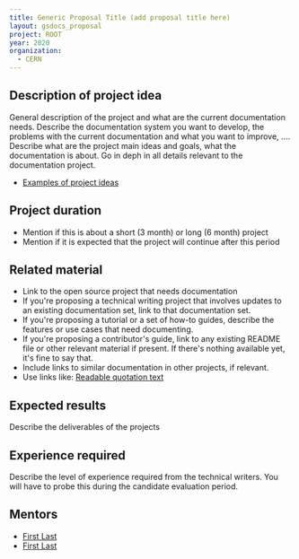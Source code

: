 ```yaml
---
title: Generic Proposal Title (add proposal title here)
layout: gsdocs_proposal
project: ROOT
year: 2020
organization:
  - CERN
---
```


## Description of project idea

General description of the project and what are the current documentation needs. Describe the documentation system you want to develop, the problems with the current documentation and what you want to improve, .... Describe what are the project main ideas and goals, what the documentation is about. Go in deph in all details relevant to the documentation project.

 * [Examples of project ideas](https://developers.google.com/season-of-docs/docs/project-ideas#example_projects)

## Project duration
 * Mention if this is about a short (3 month) or long (6 month) project
 * Mention if it is expected that the project will continue after this period

## Related material
  * Link to the open source project that needs documentation
  * If you're proposing a technical writing project that involves updates to an existing documentation set, link to that documentation set.
  * If you're proposing a tutorial or a set of how-to guides, describe the features or use cases that need documenting.
  * If you're proposing a contributor's guide, link to any existing README file or other relevant material if present. If there's nothing available yet, it's fine to say that.
  * Include links to similar documentation in other projects, if relevant.
  * Use links like: [Readable quotation text](proposal_ROOTgeneric.html)

## Expected results
Describe the deliverables of the projects 

## Experience required
Describe the level of experience required from the technical writers. You will have to probe this during the candidate evaluation period.

## Mentors
  * [First Last](mailto:email@domain)
  * [First Last](mailto:email@domain)
